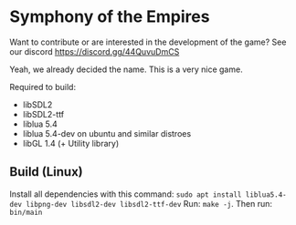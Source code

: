 # Symphony of the Empires

Want to contribute or are interested in the development of the game? See our discord https://discord.gg/44QuvuDmCS

Yeah, we already decided the name. This is a very nice game.

Required to build:

* libSDL2
* libSDL2-ttf
* liblua 5.4
* liblua 5.4-dev on ubuntu and similar distroes
* libGL 1.4 (+ Utility library)

## Build (Linux)
Install all dependencies with this command: ```sudo apt install liblua5.4-dev libpng-dev libsdl2-dev libsdl2-ttf-dev```
Run: ```make -j```.
Then run: ```bin/main```
